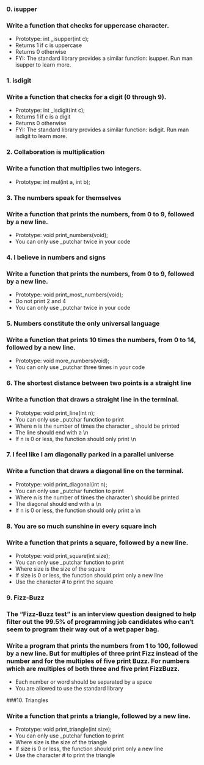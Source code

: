 ### 0. isupper
### Write a function that checks for uppercase character.

* Prototype: int _isupper(int c);
* Returns 1 if c is uppercase
* Returns 0 otherwise
* FYI: The standard library provides a similar function: isupper. Run man isupper to learn more.

### 1. isdigit
### Write a function that checks for a digit (0 through 9).

* Prototype: int _isdigit(int c);
* Returns 1 if c is a digit
* Returns 0 otherwise
* FYI: The standard library provides a similar function: isdigit. Run man isdigit to learn more.

### 2. Collaboration is multiplication
### Write a function that multiplies two integers.

* Prototype: int mul(int a, int b);

### 3. The numbers speak for themselves
### Write a function that prints the numbers, from 0 to 9, followed by a new line.

* Prototype: void print_numbers(void);
* You can only use _putchar twice in your code

### 4. I believe in numbers and signs
### Write a function that prints the numbers, from 0 to 9, followed by a new line.

* Prototype: void print_most_numbers(void);
* Do not print 2 and 4
* You can only use _putchar twice in your code

### 5. Numbers constitute the only universal language
### Write a function that prints 10 times the numbers, from 0 to 14, followed by a new line.

* Prototype: void more_numbers(void);
* You can only use _putchar three times in your code

### 6. The shortest distance between two points is a straight line
### Write a function that draws a straight line in the terminal.

* Prototype: void print_line(int n);
* You can only use _putchar function to print
* Where n is the number of times the character _ should be printed
* The line should end with a \n
* If n is 0 or less, the function should only print \n

### 7. I feel like I am diagonally parked in a parallel universe
### Write a function that draws a diagonal line on the terminal.

* Prototype: void print_diagonal(int n);
* You can only use _putchar function to print
* Where n is the number of times the character \ should be printed
* The diagonal should end with a \n
* If n is 0 or less, the function should only print a \n

### 8. You are so much sunshine in every square inch
### Write a function that prints a square, followed by a new line.

* Prototype: void print_square(int size);
* You can only use _putchar function to print
* Where size is the size of the square
* If size is 0 or less, the function should print only a new line
* Use the character # to print the square

### 9. Fizz-Buzz
### The “Fizz-Buzz test” is an interview question designed to help filter out the 99.5% of programming job candidates who can’t seem to program their way out of a wet paper bag.

### Write a program that prints the numbers from 1 to 100, followed by a new line. But for multiples of three print Fizz instead of the number and for the multiples of five print Buzz. For numbers which are multiples of both three and five print FizzBuzz.

* Each number or word should be separated by a space
* You are allowed to use the standard library

###10. Triangles
### Write a function that prints a triangle, followed by a new line.

* Prototype: void print_triangle(int size);
* You can only use _putchar function to print
* Where size is the size of the triangle
* If size is 0 or less, the function should print only a new line
* Use the character # to print the triangle
